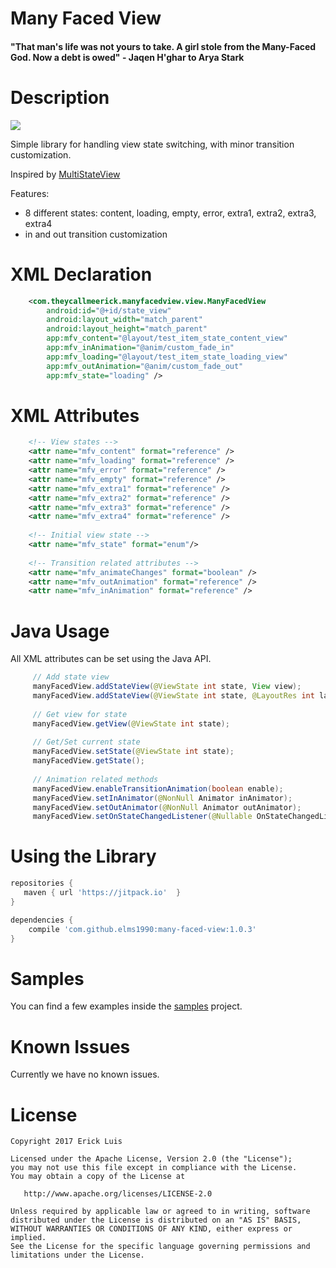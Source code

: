 # Many Faced View

#### __"That man's life was not yours to take. A girl stole from the Many-Faced God. Now a debt is owed" - Jaqen H'ghar to Arya Stark__

# Description
[![](https://jitpack.io/v/elms1990/many-faced-view.svg)](https://jitpack.io/#elms1990/many-faced-view)

Simple library for handling view state switching, with minor transition customization.

Inspired by [MultiStateView](https://github.com/Kennyc1012/MultiStateView)

Features:
- 8 different states: content, loading, empty, error, extra1, extra2, extra3, extra4
- in and out transition customization

# XML Declaration

```xml
    <com.theycallmeerick.manyfacedview.view.ManyFacedView
        android:id="@+id/state_view"
        android:layout_width="match_parent"
        android:layout_height="match_parent"
        app:mfv_content="@layout/test_item_state_content_view"
        app:mfv_inAnimation="@anim/custom_fade_in"
        app:mfv_loading="@layout/test_item_state_loading_view"
        app:mfv_outAnimation="@anim/custom_fade_out"
        app:mfv_state="loading" />
```

# XML Attributes

```xml
    <!-- View states -->
    <attr name="mfv_content" format="reference" />
    <attr name="mfv_loading" format="reference" />
    <attr name="mfv_error" format="reference" />
    <attr name="mfv_empty" format="reference" />
    <attr name="mfv_extra1" format="reference" />
    <attr name="mfv_extra2" format="reference" />
    <attr name="mfv_extra3" format="reference" />
    <attr name="mfv_extra4" format="reference" />
    
    <!-- Initial view state -->
    <attr name="mfv_state" format="enum"/>
    
    <!-- Transition related attributes -->
    <attr name="mfv_animateChanges" format="boolean" />
    <attr name="mfv_outAnimation" format="reference" />
    <attr name="mfv_inAnimation" format="reference" />
```

# Java Usage

All XML attributes can be set using the Java API.
```java
     // Add state view
     manyFacedView.addStateView(@ViewState int state, View view);
     manyFacedView.addStateView(@ViewState int state, @LayoutRes int layoutId);
    
     // Get view for state
     manyFacedView.getView(@ViewState int state);
    
     // Get/Set current state
     manyFacedView.setState(@ViewState int state);
     manyFacedView.getState();
    
     // Animation related methods
     manyFacedView.enableTransitionAnimation(boolean enable);
     manyFacedView.setInAnimator(@NonNull Animator inAnimator);
     manyFacedView.setOutAnimator(@NonNull Animator outAnimator);
     manyFacedView.setOnStateChangedListener(@Nullable OnStateChangedListener listener);
```

# Using the Library

```groovy
repositories {
   maven { url 'https://jitpack.io'  }
}
```

```groovy
dependencies {
    compile 'com.github.elms1990:many-faced-view:1.0.3'
}
```

# Samples

You can find a few examples inside the [samples](https://github.com/elms1990/many-faced-view/tree/master/sample) project.

# Known Issues

Currently we have no known issues.

# License

    Copyright 2017 Erick Luis

    Licensed under the Apache License, Version 2.0 (the "License");
    you may not use this file except in compliance with the License.
    You may obtain a copy of the License at

       http://www.apache.org/licenses/LICENSE-2.0

    Unless required by applicable law or agreed to in writing, software
    distributed under the License is distributed on an "AS IS" BASIS,
    WITHOUT WARRANTIES OR CONDITIONS OF ANY KIND, either express or implied.
    See the License for the specific language governing permissions and
    limitations under the License.
